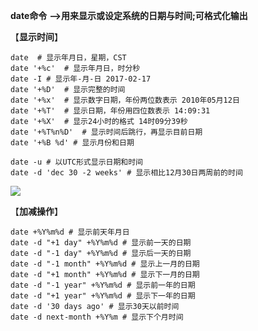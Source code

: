  **date命令** **-->用来显示或设定系统的日期与时间;可格式化输出**

 【**显示时间**】  

    date  # 显示年月日，星期，CST   
    date '+%c'  # 显示年月日，时分秒  
    date -I # 显示年-月-日 2017-02-17  
    date '+%D'  # 显示完整的时间  
    date '+%x'  # 显示数字日期，年份两位数表示 2010年05月12日  
    date '+%T'  # 显示日期，年份用四位数表示 14:09:31  
    date '+%X'  # 显示24小时的格式 14时09分39秒  
    date '+%T%n%D'  # 显示时间后跳行，再显示目前日期  
    date '+%B %d' # 显示月份和日期

    date -u # 以UTC形式显示日期和时间   
    date -d 'dec 30 -2 weeks' # 显示相比12月30日两周前的时间  

![][0]

 【**加减操作**】  

    date +%Y%m%d # 显示前天年月日   
    date -d "+1 day" +%Y%m%d # 显示前一天的日期   
    date -d "-1 day" +%Y%m%d # 显示后一天的日期   
    date -d "-1 month" +%Y%m%d # 显示上一月的日期   
    date -d "+1 month" +%Y%m%d # 显示下一月的日期   
    date -d "-1 year" +%Y%m%d # 显示前一年的日期   
    date -d "+1 year" +%Y%m%d # 显示下一年的日期  
    date -d '30 days ago' # 显示30天以前时间  
    date -d next-month +%Y%m # 显示下个月时间

[0]: ./img/20170217113249950.png